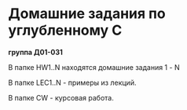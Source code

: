 # Домашние задания по углубленному С 
**группа Д01-031**

В папке HW1..N находятся домашние задания 1 - N 

В папке LEC1..N - примеры из лекций.

В папке CW - курсовая работа. 
